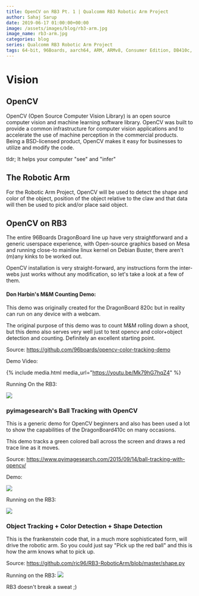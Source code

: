 ```yaml
---
title: OpenCV on RB3 Pt. 1 | Qualcomm RB3 Robotic Arm Project
author: Sahaj Sarup
date: 2019-06-17 01:00:00+00:00
image: /assets/images/blog/rb3-arm.jpg
image_name: rb3-arm.jpg
categories: blog
series: Qualcomm RB3 Robotic Arm Project
tags: 64-bit, 96Boards, aarch64, ARM, ARMv8, Consumer Edition, DB410c, dragonboard410c, Linaro, Linux, fedora, arm64, aarch64, rock960, FPGA, raspberry pi, arduino, shild, hat
---
```


# Vision

## OpenCV

OpenCV (Open Source Computer Vision Library) is an open source computer vision and machine learning software library. OpenCV was built to provide a common infrastructure for computer vision applications and to accelerate the use of machine perception in the commercial products. Being a BSD-licensed product, OpenCV makes it easy for businesses to utilize and modify the code.

tldr; It helps your computer "see" and "infer"

## The Robotic Arm

For the Robotic Arm Project, OpenCV will be used to detect the shape and color of the object, position of the object relative to the claw and that data will then be used to pick and/or place said object.

## OpenCV on RB3

The entire 96Boards DragonBoard line up have very straightforward and a generic userspace experience, with Open-source graphics based on Mesa and running close-to mainline linux kernel on Debian Buster, there aren't (m)any kinks to be worked out.

OpenCV installation is very straight-forward, any instructions form the inter-webs just works without any modification, so let's take a look at a few of them.


#### Don Harbin's M&M Counting Demo:
This demo was originally created for the DragonBoard 820c but in reality can run on any device with a webcam.

The original purpose of this demo was to count M&M rolling down a shoot, but this demo also serves very well just to test opencv and color+object detection and counting. Definitely an excellent starting point.

Source: https://github.com/96boards/opencv-color-tracking-demo

Demo Video:

{% include media.html media_url="https://youtu.be/Mk79hG7hqZ4" %}

Running On the RB3:

![](https://github.com/ric96/website/raw/blog/assets/images/blog/rb3-cv-1.png)


### pyimagesearch's Ball Tracking with OpenCV
This is a generic demo for OpenCV beginners and also has been used a lot to show the capabilities of the DragonBoard410c on many occasions.

This demo tracks a green colored ball across the screen and draws a red trace line as it moves.

Source: https://www.pyimagesearch.com/2015/09/14/ball-tracking-with-opencv/

Demo:

![](https://www.pyimagesearch.com/wp-content/uploads/2015/09/ball-tracking-animated-02.gif)

Running on the RB3:

![](https://github.com/ric96/website/raw/blog/assets/images/blog/rb3-cv-2.png)

### Object Tracking + Color Detection + Shape Detection
This is the frankenstein code that, in a much more sophisticated form, will drive the robotic arm. So you could just say "Pick up the red ball" and this is how the arm knows what to pick up.

Source: https://github.com/ric96/RB3-RoboticArm/blob/master/shape.py

Running on the RB3: ![](https://github.com/ric96/website/raw/blog/assets/images/blog/rb3-cv-3.png)


RB3 doesn't break a sweat ;)
